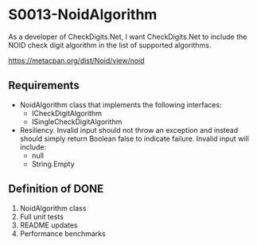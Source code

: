 # S0013-NoidAlgorithm

As a developer of CheckDigits.Net, I want CheckDigits.Net to include the NOID check digit algorithm in the list of supported algorithms.

https://metacpan.org/dist/Noid/view/noid

## Requirements

* NoidAlgorithm class that implements the following interfaces:
	- ICheckDigitAlgorithm
	- ISingleCheckDigitAlgorithm
* Resiliency. Invalid input should not throw an exception and instead should simply return Boolean false to indicate failure. Invalid input will include:
	- null
	- String.Empty

## Definition of DONE

1. NoidAlgorithm class
1. Full unit tests
1. README updates
1. Performance benchmarks